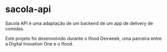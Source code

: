 # sacola-api
<p>Sacola API é uma adaptação de um backend de um app de delivery de comidas.</p>
<p>Este projeto foi desenvolvido durante o Ifood Devweek, uma parceira entre a Digital Inovation One e o Ifood.</p>
